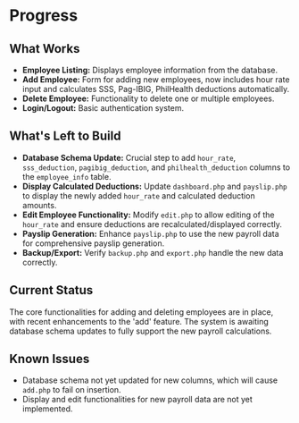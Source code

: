 # Progress

## What Works
- **Employee Listing:** Displays employee information from the database.
- **Add Employee:** Form for adding new employees, now includes hour rate input and calculates SSS, Pag-IBIG, PhilHealth deductions automatically.
- **Delete Employee:** Functionality to delete one or multiple employees.
- **Login/Logout:** Basic authentication system.

## What's Left to Build
- **Database Schema Update:** Crucial step to add `hour_rate`, `sss_deduction`, `pagibig_deduction`, and `philhealth_deduction` columns to the `employee_info` table.
- **Display Calculated Deductions:** Update `dashboard.php` and `payslip.php` to display the newly added `hour_rate` and calculated deduction amounts.
- **Edit Employee Functionality:** Modify `edit.php` to allow editing of the `hour_rate` and ensure deductions are recalculated/displayed correctly.
- **Payslip Generation:** Enhance `payslip.php` to use the new payroll data for comprehensive payslip generation.
- **Backup/Export:** Verify `backup.php` and `export.php` handle the new data correctly.

## Current Status
The core functionalities for adding and deleting employees are in place, with recent enhancements to the 'add' feature. The system is awaiting database schema updates to fully support the new payroll calculations.

## Known Issues
- Database schema not yet updated for new columns, which will cause `add.php` to fail on insertion.
- Display and edit functionalities for new payroll data are not yet implemented.
